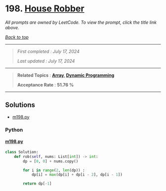 # 198. [House Robber](<https://leetcode.com/problems/house-robber>)

*All prompts are owned by LeetCode. To view the prompt, click the title link above.*

*[Back to top](<../README.md>)*

------

> *First completed : July 17, 2024*
>
> *Last updated : July 17, 2024*

------

> **Related Topics** : **[Array](<by_topic/Array.md>), [Dynamic Programming](<by_topic/Dynamic Programming.md>)**
>
> **Acceptance Rate** : **51.76 %**

------

## Solutions

- [m198.py](<../my-submissions/m198.py>)
### Python
#### [m198.py](<../my-submissions/m198.py>)
```Python
class Solution:
    def rob(self, nums: List[int]) -> int:
        dp = [0, 0] + nums.copy()

        for i in range(2, len(dp)) :
            dp[i] = max(dp[i] + dp[i - 2], dp[i - 1])

        return dp[-1]
```


